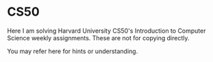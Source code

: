 # CS50
Here I am solving Harvard University CS50's Introduction to Computer Science weekly assignments. These are not for copying directly.

You may refer here for hints or understanding.

